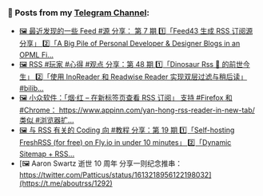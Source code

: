 ### 📰 Posts from my [Telegram Channel](https://t.me/s/aboutrss):
<!-- BLOG-POST-LIST:START -->
- [🖼 最近发现的一些 Feed #源 分享： 第 7 期 1️⃣「Feed43 生成 RSS 订阅源分享」 2️⃣「A Big Pile of Personal Developer &amp; Designer Blogs in an OPML Fi...](https://t.me/aboutrss/1296)
- [🖼 RSS #玩家 #心得 #观点 分享：第 48 期 1️⃣「Dinosaur Rss 🦕 的前世今生」 2️⃣「使用 InoReader 和 Readwise Reader 实现双层过滤与稍后读」 #bilib...](https://t.me/aboutrss/1295)
- [🖼 小众软件：「烟·红 – 在新标签页查看 RSS 订阅」 支持 #Firefox 和 #Chrome： https://www.appinn.com/yan-hong-rss-reader-in-new-tab/ 类似 #浏览器扩...](https://t.me/aboutrss/1294)
- [🖼 与 RSS 有关的 Coding 向 #教程 分享：第 19 期 1️⃣「Self-hosting FreshRSS &lpar;for free&rpar; on Fly.io in under 10 minutes」 2️⃣「Dynamic Sitemap + RSS...](https://t.me/aboutrss/1293)
- [🖼 Aaron Swartz 逝世 10 周年 分享一则纪念推串： https://twitter.com/Patticus/status/1613218956122198032](https://t.me/aboutrss/1292)
<!-- BLOG-POST-LIST:END -->

<!--
**AboutRSS/AboutRSS** is a ✨ _special_ ✨ repository because its `README.md` (this file) appears on your GitHub profile.

Here are some ideas to get you started:

- 🔭 I’m currently working on ...
- 🌱 I’m currently learning ...
- 👯 I’m looking to collaborate on ...
- 🤔 I’m looking for help with ...
- 💬 Ask me about ...
- 📫 How to reach me: ...
- 😄 Pronouns: ...
- ⚡ Fun fact: ...
-->
